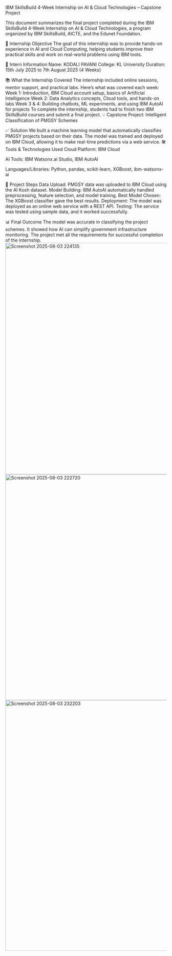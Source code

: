 IBM SkillsBuild 4-Week Internship on AI & Cloud Technologies – Capstone Project

This document summarizes the final project completed during the IBM SkillsBuild 4-Week Internship on AI & Cloud Technologies, a program organized by IBM SkillsBuild, AICTE, and the Edunet Foundation.

🎯 Internship Objective
The goal of this internship was to provide hands-on experience in AI and Cloud Computing, helping students improve their practical skills and work on real-world problems using IBM tools.

📌 Intern Information
Name: KODALI PAVANI
College: KL University
Duration: 15th July 2025 to 7th August 2025 (4 Weeks)

📚 What the Internship Covered
The internship included online sessions, mentor support, and practical labs.
Here’s what was covered each week:
Week 1: Introduction, IBM Cloud account setup, basics of Artificial Intelligence
Week 2: Data Analytics concepts, Cloud tools, and hands-on labs
Week 3 & 4: Building chatbots, ML experiments, and using IBM AutoAI for projects
To complete the internship, students had to finish two IBM SkillsBuild courses and submit a final project.
💡 Capstone Project: Intelligent Classification of PMGSY Schemes

✅ Solution
We built a machine learning model that automatically classifies PMGSY projects based on their data. The model was trained and deployed on IBM Cloud, allowing it to make real-time predictions via a web service.
🛠️ Tools & Technologies Used
Cloud Platform: IBM Cloud

AI Tools: IBM Watsonx.ai Studio, IBM AutoAI

Languages/Libraries: Python, pandas, scikit-learn, XGBoost, ibm-watsonx-ai

🚀 Project Steps
Data Upload: PMGSY data was uploaded to IBM Cloud using the AI Kosh dataset.
Model Building: IBM AutoAI automatically handled preprocessing, feature selection, and model training.
Best Model Chosen: The XGBoost classifier gave the best results.
Deployment: The model was deployed as an online web service with a REST API.
Testing: The service was tested using sample data, and it worked successfully.

📊 Final Outcome
The model was accurate in classifying the project schemes.
It showed how AI can simplify government infrastructure monitoring.
The project met all the requirements for successful completion of the internship.
<img width="1911" height="723" alt="Screenshot 2025-08-03 224135" src="https://github.com/user-attachments/assets/7cb1ca56-e530-4656-b081-e8e59bffec39" />
<img width="1838" height="705" alt="Screenshot 2025-08-03 222720" src="https://github.com/user-attachments/assets/82c4d3fc-5689-447a-aca5-6320f4d25763" />
<img width="1917" height="783" alt="Screenshot 2025-08-03 232203" src="https://github.com/user-attachments/assets/6d6b4096-5cb9-4783-b0d5-08ec5d83d644" />
